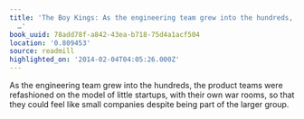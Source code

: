 ```yaml
---
title: 'The Boy Kings: As the engineering team grew into the hundreds, the product
  …'
book_uuid: 78add78f-a842-43ea-b718-75d4a1acf504
location: '0.809453'
source: readmill
highlighted_on: '2014-02-04T04:05:26.000Z'
---
```


As the engineering team grew into the hundreds, the product teams were refashioned on the model of little startups, with their own war rooms, so that they could feel like small companies despite being part of the larger group.